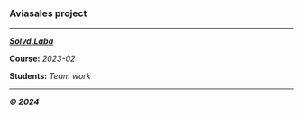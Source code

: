 ### Aviasales project

---

***[Solvd.Laba](https://laba.solvd.com/)***

**Course:** *2023-02*

**Students:** *Team work*

---

***© 2024***
